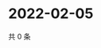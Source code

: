 # 2022-02-05

共 0 条

<!-- BEGIN WEIBO -->
<!-- 最后更新时间 Sat Feb 05 2022 03:05:53 GMT+0800 (China Standard Time) -->

<!-- END WEIBO -->
